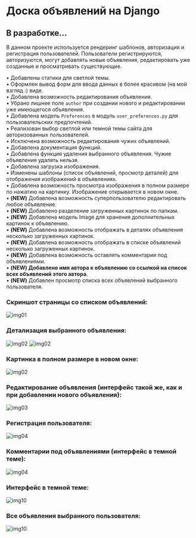 # Доска объявлений на Django
## В разработке...

В данном проекте используется рендеринг шаблонов, авторизация и регистрация пользователей.
Пользователи регистрируются, авторизуются, могут добавлять новые объявления, редактировать уже созданные и просматривать существующие.

• Добавлены статики для светлой темы.  
• Оформлен вывод форм для ввода данных в более красивом (на мой взгляд :) виде.  
• Добавлена возможность редактирования объявления.  
• Убрано лишнее поле `author` при создании нового и редактировании уже имеющегося объявления.  
• Добавлена модель `Preferences` в модуль `user_preferences.py` для пользовательских предпочтений.  
• Реализован выбор светлой или темной темы сайта для авторизованных пользователей.  
• Исключена возможность редактирования чужих объявлений.  
• Добавлена документация функций.  
• Добавлена функция удаления выбранного объявления. Чужие объявления удалять нельзя.  
• Добавлена загрузка изображения.  
• Изменены шаблоны (список объявлений, просмотр деталей) для отображения изображений в объявлениях.  
• Добавлена возможность просмотра изображения в полном размере по нажатию на картинку. Изображение открывается в новом окне.  
• **(NEW)** Добавлена возможность суперпользователю редактировать любое объявление.  
• **(NEW)** Добавлено разделение загруженных картинок по папкам.  
• **(NEW)** Добавлена модель Image для хранения дополнительных картинок к объявлению.  
• **(NEW)** Добавлена возможность отображать в деталях объявления несколько загруженных картинок.  
• **(NEW)** Добавлена возможность отображать в списке объявлений несколько загруженных картинок.  
• **(NEW)** Добавлена возможность оставлять комментарии под объявлениями.  
• **(NEW) Добавлено имя автора к объявлению со ссылкой на список всех объявлений этого автора**.  
• **(NEW)** Добавлен просмотр списка всех объявлений выбранного пользователя.  

### Скриншот страницы со списком объявлений:
![img01](https://github.com/Topotun77/message_board/blob/master/ScreenShots/n001.jpg?raw=true)
### Детализация выбранного объявления:
![img02](https://github.com/Topotun77/message_board/blob/master/ScreenShots/n002.jpg?raw=true)
![img02](https://github.com/Topotun77/message_board/blob/master/ScreenShots/n005.jpg?raw=true)
### Картинка в полном размере в новом окне:
![img02](https://github.com/Topotun77/message_board/blob/master/ScreenShots/n006.jpg?raw=true)
### Редактирование объявления (интерфейс такой же, как и при добавлении нового объявления):
![img03](https://github.com/Topotun77/message_board/blob/master/ScreenShots/n003.jpg?raw=true)
### Регистрация пользователя:
![img04](https://github.com/Topotun77/message_board/blob/master/ScreenShots/n004.jpg?raw=true)
### Комментарии под объявлениями (интерфейс в темной теме):
![img04](https://github.com/Topotun77/message_board/blob/master/ScreenShots/n014.jpg?raw=true)
### Интерфейс в темной теме:
![img10](https://github.com/Topotun77/message_board/blob/master/ScreenShots/n010.jpg?raw=true)
### Все объявления выбранного пользователя:
![img10](https://github.com/Topotun77/message_board/blob/master/ScreenShots/n011.jpg?raw=true)
